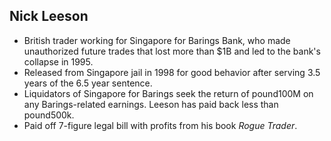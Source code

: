 Nick Leeson
-----------

* British trader working for Singapore for Barings Bank, who made unauthorized future trades that lost more than $1B and led to the bank's collapse in 1995.
* Released from Singapore jail in 1998 for good behavior after serving 3.5 years of the 6.5 year sentence.
* Liquidators of Singapore for Barings seek the return of pound100M on any Barings-related earnings. Leeson has paid back less than pound500k.
* Paid off 7-figure legal bill with profits from his book _Rogue Trader_.
